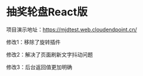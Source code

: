 # 抽奖轮盘React版
项目演示地址：https://mjdtest.web.cloudendpoint.cn/

修改1：移除了旋转插件

修改2：解决了页面刷新文字抖动问题

修改3：后台返回值更加明确

